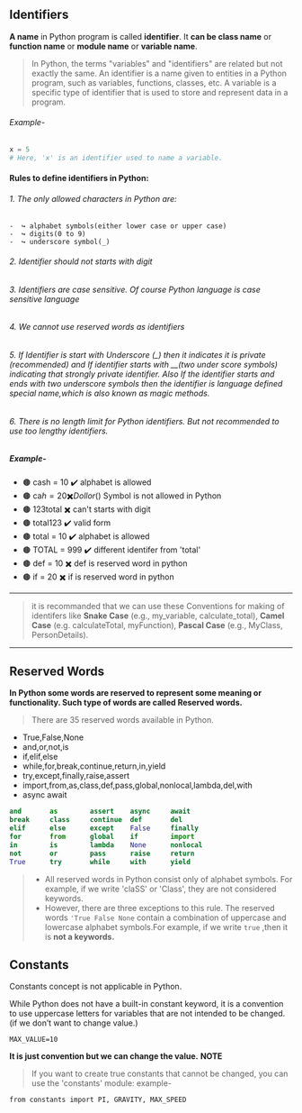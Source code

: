 
## Identifiers

**A name** in Python program is called **identifier**.
It **can be class name** or **function name** or **module name** or **variable name**.

> In Python, the terms "variables" and "identifiers" are related but not exactly the same.
> An identifier is a name given to entities in a Python program, such as variables, functions, classes, etc.
> A variable is a specific type of identifier that is used to store and represent data in a program.

###### Example-
```python
x = 5
# Here, 'x' is an identifier used to name a variable.
```

#### Rules to define identifiers in Python:

###### 1. The only allowed characters in Python are:
    -  ↪️ alphabet symbols(either lower case or upper case)
    -  ↪️ digits(0 to 9)
    -  ↪️ underscore symbol(_)
###### 2. Identifier should not starts with digit
###### 3. Identifiers are case sensitive. Of course Python language is case sensitive language
###### 4. We cannot use reserved words as identifiers
###### 5. If Identifier is start with Underscore (_) then it indicates it is private (recommended) and  If identifier starts with __(two under score symbols) indicating that strongly private identifier. Also If the identifier starts and ends with two underscore symbols then the identifier is language defined special name,which is also known as magic methods.
###### 6. There is no length limit for Python identifiers. But not recommended to use too lengthy identifiers.

##### Example-
 - 🟤 cash = 10     ✔️  alphabet is allowed    
 - 🟤 ca$h = 20     ✖️  Dollor ($) Symbol is not allowed in Python
 - 🟤 123total      ✖️  can't starts with digit
 - 🟤 total123      ✔️  valid form
 - 🟤 total = 10    ✔️  alphabet is allowed
 - 🟤 TOTAL = 999   ✔️  different identifer from 'total'
 - 🟤 def = 10      ✖️  def is reserved word in python
 - 🟤 if = 20       ✖️  if is reserved word in python
   
---
> it is recommanded that we can use these Conventions for making of identifers like **Snake Case** (e.g., my_variable, calculate_total), **Camel Case** (e.g. calculateTotal, myFunction), **Pascal Case** (e.g., MyClass, PersonDetails).


---
## Reserved Words

**In Python some words are reserved to represent some meaning or functionality. Such type 
of words are called Reserved words.**

> There are 35 reserved words available in Python.
- True,False,None
- and,or,not,is
- if,elif,else
- while,for,break,continue,return,in,yield
- try,except,finally,raise,assert
- import,from,as,class,def,pass,global,nonlocal,lambda,del,with
- async await
```python
and       as        assert    async     await
break     class     continue  def       del
elif      else      except    False     finally
for       from      global    if        import
in        is        lambda    None      nonlocal
not       or        pass      raise     return
True      try       while     with      yield

```
> - All reserved words in Python consist only of alphabet symbols. For example, if we write 'claSS' or 'Class', they are not considered keywords.
> - However, there are three exceptions to this rule. The reserved words ```'True False None``` contain a combination of uppercase and lowercase alphabet symbols.For example, if we write ```true``` ,then it is **not a keywords.**




## Constants 

Constants concept is not applicable in Python.

While Python does not have a built-in constant keyword, it is a convention to use uppercase letters for variables that are not intended to be changed. (if we don’t want to change value.)
```
MAX_VALUE=10
```
**It is just convention but we can change the value.**
**NOTE**
> If you want to create true constants that cannot be changed, you can use the 'constants' module:
example-
 ```
 from constants import PI, GRAVITY, MAX_SPEED

 ```
